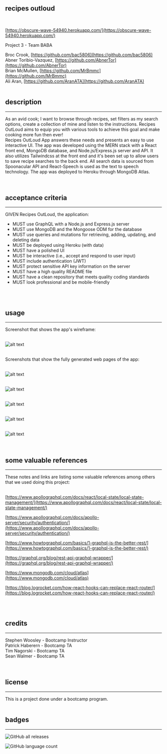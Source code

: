 <br>

## **recipes outloud**<br>
<br>

[https://obscure-wave-54940.herokuapp.com/](https://obscure-wave-54940.herokuapp.com/)<br>

Project 3 - Team BABA<br>

Broc Crook, [https://github.com/bac5806](https://github.com/bac5806)<br>
Abner Toribio-Vazquez, [https://github.com/AbnerTor](https://github.com/AbnerTor)<br>
Brian McMullen, [https://github.com/MrBmmc](https://github.com/MrBmmc)<br>
Ali Aran, [https://github.com/AranATA](https://github.com/AranATA)<br>
<br>

## description

***
As an avid cook; I want to browse through recipes, set filters as my search options, create a collection of mine and listen to the instructions. Recipes OutLoud aims to equip you with various tools to achieve this goal and make cooking more fun then ever!<br>
Recipes OutLoud App answers these needs and presents an easy to use interactive UI. The app was developed using the MERN stack with a React front end, MongoDB database, and Node.js/Express.js server and API. It also utilizes Tailwindcss at the front end and it's been set up to allow users to save recipe searches to the back end. All search data is sourced from Spoonacular API and React-Speech is used as the text to speech technology. The app was deployed to Heroku through MongoDB Atlas.  
<br>
<br>

## acceptance criteria

***

GIVEN Recipes OutLoud, the application:<br>

* MUST use GraphQL with a Node.js and Express.js server<br>
* MUST use MongoDB and the Mongoose ODM for the database<br>
* MUST use queries and mutations for retrieving, adding, updating, and deleting data<br>
* MUST be deployed using Heroku (with data)<br>
* MUST have a polished UI<br>
* MUST be interactive (i.e., accept and respond to user input)<br>
* MUST include authentication (JWT)<br>
* MUST protect sensitive API key information on the server<br>
* MUST have a high quality README file<br>
* MUST have a clean repository that meets quality coding standards<br>
* MUST look professional and be mobile-friendly<br>
<br>
<br>

## usage

***

Screenshot that shows the app's wireframe:<br>
<br>

![alt text](client/src/images/scrshot-wireframe.png)
<br>
<br>

Screenshots that show the fully generated web pages of the app:<br>
<br>

![alt text](client/src/images/scrshot-signup.png)
<br>
<br>

![alt text](client/src/images/scrshot-features.png)
<br>
<br>

![alt text](client/src/images/scrshot-search.png)
<br>
<br>

![alt text](client/src/images/scrshot-collection.png)
<br>
<br>

![alt text](client/src/images/scrshot-outloud.png)
<br>
<br>
<br>

## some valuable references

***

These notes and links are listing some valuable references among others that we used doing this project:<br>
<br>

[https://www.apollographql.com/docs/react/local-state/local-state-management/](https://www.apollographql.com/docs/react/local-state/local-state-management/)

[https://www.apollographql.com/docs/apollo-server/security/authentication/](https://www.apollographql.com/docs/apollo-server/security/authentication/)

[https://www.howtographql.com/basics/1-graphql-is-the-better-rest/](https://www.howtographql.com/basics/1-graphql-is-the-better-rest/)

[https://graphql.org/blog/rest-api-graphql-wrapper/](https://graphql.org/blog/rest-api-graphql-wrapper/)

[https://www.mongodb.com/cloud/atlas](https://www.mongodb.com/cloud/atlas)

[https://blog.logrocket.com/how-react-hooks-can-replace-react-router/](https://blog.logrocket.com/how-react-hooks-can-replace-react-router/)

<br>
<br>

## credits

***

Stephen Woosley - Bootcamp Instructor<br>
Patrick Haberern - Bootcamp TA<br>
Tim Nagorski - Bootcamp TA<br>
Sean Walmer - Bootcamp TA<br>
<br>
<br>

## license

***

This is a project done under a bootcamp program.
<br>
<br>

## badges

***

![GitHub all releases](https://img.shields.io/github/downloads/AbnerTor/RecipesOutloud/total)

![GitHub language count](https://img.shields.io/github/languages/count/AbnerTor/RecipesOutloud)
<br>
<br>
